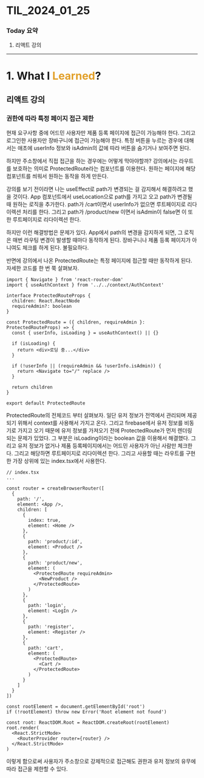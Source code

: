 # TIL_2024_01_25

### Today 요약

1. 리액트 강의

---

# 1. What I <span style="color: #e2a029">Learned</span>?

## 리액트 강의

### 권한에 따라 특정 페이지 접근 제한

현재 요구사항 중에 어드민 사용자만 제품 등록 페이지에 접근이 가능해야 한다. 그리고 로그인한 사용자만 장바구니에 접근이 가능해야 한다. 특정 버튼을 누르는 경우에 대해서는 애초에 userInfo 정보와 isAdmin의 값에 따라 버튼을 숨기거나 보여주면 된다.

하지만 주소창에서 직접 접근을 하는 경우에는 어떻게 막아야할까? 강의에서는 라우트를 보호하는 의미로 ProtectedRoute라는 컴포넌트를 이용한다. 원하는 페이지에 해당 컴포넌트를 씌워서 원하는 동작을 하게 만든다.

강의를 보기 전이라면 나는 useEffect로 path가 변경되는 걸 감지해서 해결하려고 했을 것이다. App 컴포넌트에서 useLocation으로 path를 가지고 오고 path가 변경될 때 원하는 로직을 추가한다. path가 /cart이면서 userInfo가 없으면 루트페이지로 리다이렉션 처리를 한다. 그리고 path가 /product/new 이면서 isAdmin이 false면 이 또한 루트페이지로 리다이렉션 한다.

하지만 이런 해결방법은 문제가 있다. App에서 path의 변경을 감지하게 되면, 그 로직은 매번 라우팅 변경이 발생할 때마다 동작하게 된다. 장바구니나 제품 등록 페이지가 아니여도 체크를 하게 된다. 불필요하다.

반면에 강의에서 나온 ProtectedRoute는 특정 페이지에 접근할 때만 동작하게 된다. 자세한 코드를 한 번 쭉 살펴보자.

```tsx
import { Navigate } from 'react-router-dom'
import { useAuthContext } from '../../context/AuthContext'

interface ProtectedRouteProps {
  children: React.ReactNode
  requireAdmin?: boolean
}

const ProtectedRoute = ({ children, requireAdmin }: ProtectedRouteProps) => {
  const { userInfo, isLoading } = useAuthContext() || {}

  if (isLoading) {
    return <div>로딩 중...</div>
  }

  if (!userInfo || (requireAdmin && !userInfo.isAdmin)) {
    return <Navigate to="/" replace />
  }

  return children
}

export default ProtectedRoute
```

ProtectedRoute의 전체코드 부터 살펴보자. 일단 유저 정보가 전역에서 관리되며 제공되기 위해서 context를 사용해서 가지고 온다. 그리고 firebase에서 유저 정보를 비동기로 가지고 오기 때문에 유저 정보를 가져오기 전에 ProtectedRoute가 먼저 렌더링 되는 문제가 있었다. 그 부분은 isLoading이라는 boolean 값을 이용해서 해결했다. 그리고 유저 정보가 없거나 제품 등록페이지에서는 어드민 사용자가 아닌 사람만 체크한다. 그리고 해당하면 루트페이지로 리다이렉션 한다. 그리고 사용할 때는 라우트를 구현한 가장 상위에 있는 index.tsx에서 사용한다.

```tsx
// index.tsx
...

const router = createBrowserRouter([
  {
    path: '/',
    element: <App />,
    children: [
      {
        index: true,
        element: <Home />
      },
      {
        path: 'product/:id',
        element: <Product />
      },
      {
        path: 'product/new',
        element: (
          <ProtectedRoute requireAdmin>
            <NewProduct />
          </ProtectedRoute>
        )
      },
      {
        path: 'login',
        element: <LogIn />
      },
      {
        path: 'register',
        element: <Register />
      },
      {
        path: 'cart',
        element: (
          <ProtectedRoute>
            <Cart />
          </ProtectedRoute>
        )
      }
    ]
  }
])

const rootElement = document.getElementById('root')
if (!rootElement) throw new Error('Root element not found')

const root: ReactDOM.Root = ReactDOM.createRoot(rootElement)
root.render(
  <React.StrictMode>
    <RouterProvider router={router} />
  </React.StrictMode>
)
```

이렇게 함으로써 사용자가 주소창으로 강제적으로 접근해도 권한과 유저 정보의 유무에 따라 접근을 제한할 수 있다.
